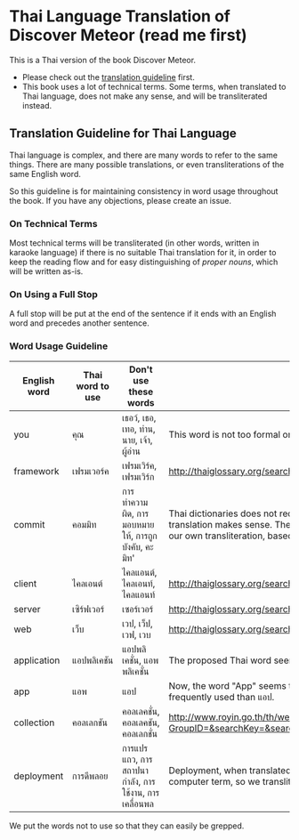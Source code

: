 Thai Language Translation of Discover Meteor (read me first)
============================================================

This is a Thai version of the book Discover Meteor.

* Please check out the [translation guideline](https://www.discovermeteor.com/guidelines) first.
* This book uses a lot of technical terms. Some terms, when translated to Thai language, does not make any sense, and will be transliterated instead.


Translation Guideline for Thai Language
---------------------------------------

Thai language is complex, and there are many words to refer to the same things.
There are many possible translations, or even transliterations of the same English word.

So this guideline is for maintaining consistency in word usage throughout the book.
If you have any objections, please create an issue.


### On Technical Terms

Most technical terms will be transliterated (in other words, written in karaoke language)
if there is no suitable Thai translation for it,
in order to keep the reading flow
and for easy distinguishing of _proper nouns_, which will be written as-is.


### On Using a Full Stop

A full stop will be put at the end of the sentence if it ends with an English word
and precedes another sentence.



### Word Usage Guideline

| English word | Thai word to use | Don't use these words | Rationale |
| ------------ | ---------------- | --------------------- | --------- |
| you | คุณ | เธอว์, เธอ, เทอ, ท่าน, นาย, เจ้า, ผู้อ่าน | This word is not too formal or informal. |
| framework | เฟรมเวอร์ค | เฟรมเวิร์ค, เฟรมเวิร์ก | <http://thaiglossary.org/search/framework> |
| commit | คอมมิท | การทำความผิด, การมอบหมายให้, การถูกบังคับ, คะมิท' | Thai dictionaries does not recognize "commit" as a noun, only a verb, so none of the translation makes sense. The word here is also a technical term, so we need to make up our own transliteration, based on the word "คอมมิชชั่น (commission)". |
| client | ไคลเอนต์ | ไคลแอนต์, ไคลเอนท์, ไคลแอนท์ | <http://thaiglossary.org/search/client> |
| server | เซิร์ฟเวอร์ | เซอร์เวอร์ | <http://thaiglossary.org/search/server> |
| web | เว็บ | เวป, เว็ป, เวฟ, เวบ | <http://thaiglossary.org/search/web> |
| application | แอปพลิเคชัน | แอปพลิเคชั่น, แอพพลิเคชั่น | The proposed Thai word seems to be the official word. |
| app | แอพ | แอป | Now, the word "App" seems to only come recently. On Google, the word แอพ is more frequently used than แอป. |
| collection | คอลเลกชัน | คอลเลคชั่น, คอลเลคชัน, คอลเลกชั่น | <http://www.royin.go.th/th/webboardnew/answer.php?GroupID=&searchKey=&searchFrom=&searchTo=&PageShow=6&TopView=&QID=11115> |
| deployment | การดีพลอย | การแปรแถว, การสถาปนากำลัง, การใช้งาน, การเคลื่อนพล | Deployment, when translated to Thai, has a militaristic meaning and makes no sense in computer term, so we transliterate it. |

We put the words not to use so that they can easily be grepped.
